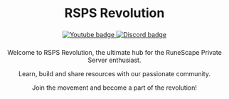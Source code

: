 <div align="center">
  <h1>RSPS Revolution</h1>
</div>

###

<div align="center">
  <p>
    <a href="https://www.youtube.com/@RspsRevolution">
      <img src="https://img.shields.io/badge/YouTube-FF0000?style=for-the-badge&logo=youtube&logoColor=white" alt="Youtube badge"/>
    </a>          
    <a href="https://discord.gg/z9fbhyNv83">
      <img src="https://img.shields.io/badge/Discord-5865F2?style=for-the-badge&logo=discord&logoColor=white" alt="Discord badge"/>
    </a>
  </p>
</div>

###

<div align="center">
  <p>Welcome to RSPS Revolution, the ultimate hub for the RuneScape Private Server enthusiast.</p>
  <p>Learn, build and share resources with our passionate community.</p>
  <p>Join the movement and become a part of the revolution!</p>
</div>
